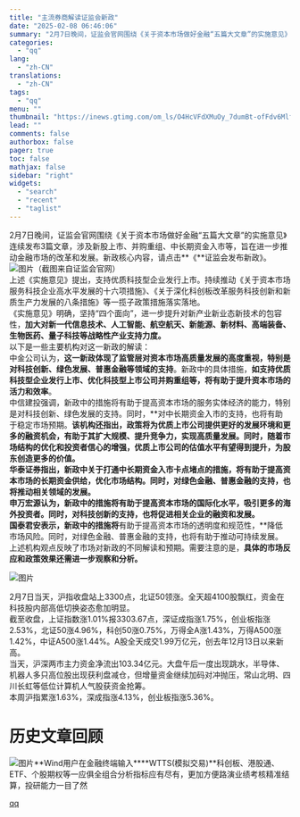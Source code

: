 ```yaml
---
title: "主流券商解读证监会新政"
date: "2025-02-08 06:46:06"
summary: "2月7日晚间，证监会官网围绕《关于资本市场做好金融“五篇大文章”的实施意见》连续发布3篇文章，涉及新..."
categories:
  - "qq"
lang:
  - "zh-CN"
translations:
  - "zh-CN"
tags:
  - "qq"
menu: ""
thumbnail: "https://inews.gtimg.com/om_ls/O4HcVFdXMuOy_7dumBt-ofFdv6MlfeBGkw38gAdicHnWUAA_640360/0"
lead: ""
comments: false
authorbox: false
pager: true
toc: false
mathjax: false
sidebar: "right"
widgets:
  - "search"
  - "recent"
  - "taglist"
---
```


2月7日晚间，证监会官网围绕《关于资本市场做好金融“五篇大文章”的实施意见》连续发布3篇文章，涉及新股上市、并购重组、中长期资金入市等，旨在进一步推动金融市场的改革和发展。新政核心内容，请点击**《**证监会发布新政》。  
![图片](https://inews.gtimg.com/om_bt/OzinjvfnCW8IZ3gHYI3jbBm-3RBL4fkVUjHjTyMkP_kR8AA/641)（截图来自证监会官网）  
上述《实施意见》提出，支持优质科技型企业发行上市。持续推动《关于资本市场服务科技企业高水平发展的十六项措施》、《关于深化科创板改革服务科技创新和新质生产力发展的八条措施》等一揽子政策措施落实落地。  
《实施意见》明确，坚持“四个面向”，进一步提升对新产业新业态新技术的包容性，**加大对新一代信息技术、人工智能、航空航天、新能源、新材料、高端装备、生物医药、量子科技等战略性产业支持力度。**  
以下是一些主要机构对这一新政的解读：  
中金公司认为，**这一新政体现了监管层对资本市场高质量发展的高度重视，特别是对科技创新、绿色发展、普惠金融等领域的支持**。新政中的具体措施，**如支持优质科技型企业发行上市、优化科技型上市公司并购重组等，将有助于提升资本市场的活力和效率**。  
中信建投强调，新政中的措施将有助于提高资本市场的服务实体经济的能力，特别是对科技创新、绿色发展的支持。同时，**对中长期资金入市的支持，也将有助于稳定市场预期。**该机构还指出，政策将为优质上市公司提供更好的发展环境和更多的融资机会，有助于其扩大规模、提升竞争力，实现高质量发展。同时，随着市场结构的优化和投资者信心的增强，优质上市公司的估值水平有望得到提升，为股东创造更多的价值。  
华泰证券指出，**新政中关于打通中长期资金入市卡点堵点的措施，将有助于提高资本市场的长期资金供给，优化市场结构**。同时，对绿色金融、普惠金融的支持，也将推动相关领域的发展。  
申万宏源认为，新政中的措施将有助于提高资本市场的国际化水平，**吸引更多的海外投资者**。同时，对科技创新的支持，也将促进相关企业的融资和发展。  
国泰君安表示，新政中的措施将**有助于提高资本市场的透明度和规范性，**降低市场风险。同时，对绿色金融、普惠金融的支持，也将有助于推动可持续发展。  
上述机构观点反映了市场对新政的不同解读和预期。需要注意的是，**具体的市场反应和政策效果还需进一步观察和分析。**  

![图片](https://inews.gtimg.com/om_bt/O56GlcxmLPb4vPd2cF_w1b30jxXHCGzRfQ3KWGXY3h0bwAA/641)

2月7日当天，沪指收盘站上3300点，北证50领涨。全天超4100股飘红，资金在科技股内部高低切换姿态愈加明显。  
截至收盘，上证指数涨1.01%报3303.67点，深证成指涨1.75%，创业板指涨2.53%，北证50涨4.96%，科创50涨0.75%，万得全A涨1.43%，万得A500涨1.42%，中证A500涨1.44%。A股全天成交1.99万亿元，创去年12月13日以来新高。   
当天，沪深两市主力资金净流出103.34亿元。大盘午后一度出现跳水，半导体、机器人多只高位股出现获利盘减仓，但增量资金继续加码对冲抛压，常山北明、四川长虹等低位计算机人气股获资金抢筹。  
本周沪指累涨1.63%，深成指涨4.13%，创业板指涨5.36%。

******历史文章回顾******
==================

![图片](https://inews.gtimg.com/om_bt/Oxg7Hkeu9aeF6iJmxZDBlqnLQv0Tem3xWQCvORzTVedBkAA/641)**Wind用户在金融终端输入****WTTS(模拟交易)**科创板、港股通、ETF、个股期权等一应俱全组合分析指标应有尽有，更加方便路演业绩考核精准结算，投研能力一目了然

[qq](https://new.qq.com/rain/a/20250208A0163X00)
